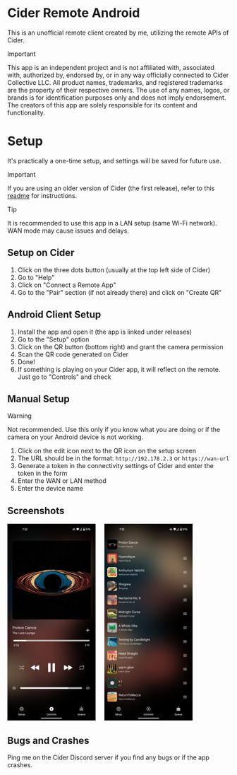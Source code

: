 # Cider Remote Android
This is an unofficial remote client created by me, utilizing the remote APIs of Cider.

> [!IMPORTANT]  
> This app is an independent project and is not affiliated with, associated with, authorized by, endorsed by, or in any way officially connected to Cider Collective LLC. All product names, trademarks, and registered trademarks are the property of their respective owners. The use of any names, logos, or brands is for identification purposes only and does not imply endorsement. The creators of this app are solely responsible for its content and functionality.

# Setup
It's practically a one-time setup, and settings will be saved for future use.

> [!IMPORTANT]  
> If you are using an older version of Cider (the first release), refer to this [readme](README_old.md) for instructions.

> [!TIP]  
> It is recommended to use this app in a LAN setup (same Wi-Fi network). WAN mode may cause issues and delays.

## Setup on Cider
1. Click on the three dots button (usually at the top left side of Cider)
2. Go to "Help"
3. Click on "Connect a Remote App"
4. Go to the "Pair" section (if not already there) and click on "Create QR"

## Android Client Setup
1. Install the app and open it (the app is linked under releases)
2. Go to the "Setup" option
3. Click on the QR button (bottom right) and grant the camera permission
4. Scan the QR code generated on Cider
5. Done!
6. If something is playing on your Cider app, it will reflect on the remote. Just go to "Controls" and check

## Manual Setup
> [!WARNING]  
> Not recommended. Use this only if you know what you are doing or if the camera on your Android device is not working.

1. Click on the edit icon next to the QR icon on the setup screen
2. The URL should be in the format: `http://192.178.2.3` or `https://wan-url`
3. Generate a token in the connectivity settings of Cider and enter the token in the form
4. Enter the WAN or LAN method
5. Enter the device name

## Screenshots
<p>
  <img src="/screenshots/Controls.png" width="200"/>  
  &nbsp;&nbsp;&nbsp;  
  <img src="/screenshots/Queue.png" width="200"/>
</p>

## Bugs and Crashes
Ping me on the Cider Discord server if you find any bugs or if the app crashes.

